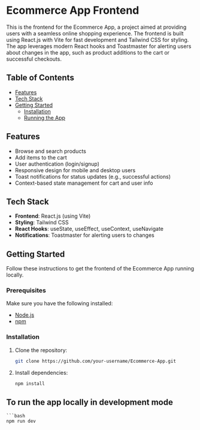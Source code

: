 

# Ecommerce App Frontend

This is the frontend for the Ecommerce App, a project aimed at providing users with a seamless online shopping experience. The frontend is built using React.js with Vite for fast development and Tailwind CSS for styling. The app leverages modern React hooks and Toastmaster for alerting users about changes in the app, such as product additions to the cart or successful checkouts.


## Table of Contents

- [Features](#features)
- [Tech Stack](#tech-stack)
- [Getting Started](#getting-started)
  - [Installation](#installation)
  - [Running the App](#running-the-app)

## Features

- Browse and search products
- Add items to the cart
- User authentication (login/signup)
- Responsive design for mobile and desktop users
- Toast notifications for status updates (e.g., successful actions)
- Context-based state management for cart and user info

## Tech Stack

- **Frontend**: React.js (using Vite)
- **Styling**: Tailwind CSS
- **React Hooks**: useState, useEffect, useContext, useNavigate
- **Notifications**: Toastmaster for alerting users to changes

## Getting Started

Follow these instructions to get the frontend of the Ecommerce App running locally.

### Prerequisites

Make sure you have the following installed:

- [Node.js](https://nodejs.org/)
- [npm](https://www.npmjs.com/)

### Installation

1. Clone the repository:

   ```bash
   git clone https://github.com/your-username/Ecommerce-App.git

2. Install dependencies:
    ```bash
    npm install


## To run the app locally in development mode
    ```bash
    npm run dev



